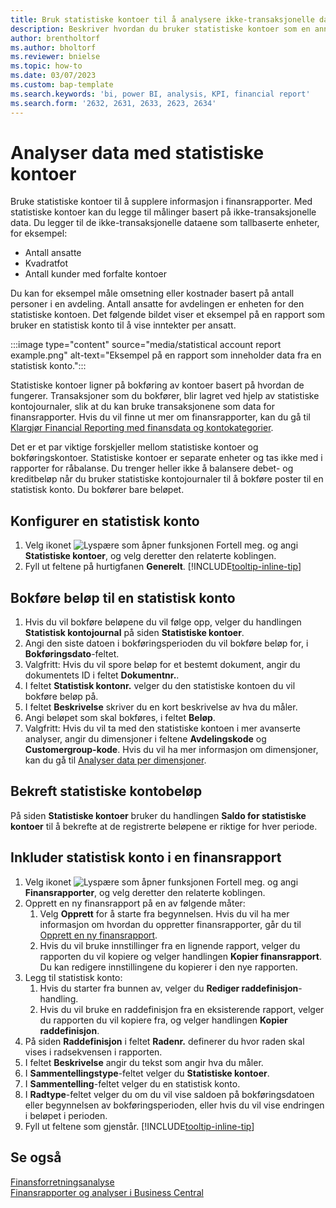 ```yaml
---
title: Bruk statistiske kontoer til å analysere ikke-transaksjonelle data
description: Beskriver hvordan du bruker statistiske kontoer som en annen datakilde for analysene.
author: brentholtorf
ms.author: bholtorf
ms.reviewer: bnielse
ms.topic: how-to
ms.date: 03/07/2023
ms.custom: bap-template
ms.search.keywords: 'bi, power BI, analysis, KPI, financial report'
ms.search.form: '2632, 2631, 2633, 2623, 2634'
---
```

# <a name="analyze-data-with-statistical-accounts"></a><a name="analyze-data-with-statistical-accounts"></a>Analyser data med statistiske kontoer

Bruke statistiske kontoer til å supplere informasjon i finansrapporter. Med statistiske kontoer kan du legge til målinger basert på ikke-transaksjonelle data. Du legger til de ikke-transaksjonelle dataene som tallbaserte enheter, for eksempel:

* Antall ansatte
* Kvadratfot
* Antall kunder med forfalte kontoer

Du kan for eksempel måle omsetning eller kostnader basert på antall personer i en avdeling. Antall ansatte for avdelingen er enheten for den statistiske kontoen. Det følgende bildet viser et eksempel på en rapport som bruker en statistisk konto til å vise inntekter per ansatt.

:::image type="content" source="media/statistical account report example.png" alt-text="Eksempel på en rapport som inneholder data fra en statistisk konto.":::

Statistiske kontoer ligner på bokføring av kontoer basert på hvordan de fungerer. Transaksjoner som du bokfører, blir lagret ved hjelp av statistiske kontojournaler, slik at du kan bruke transaksjonene som data for finansrapporter. Hvis du vil finne ut mer om finansrapporter, kan du gå til [Klargjør Financial Reporting med finansdata og kontokategorier](bi-how-work-account-schedule.md). 

Det er et par viktige forskjeller mellom statistiske kontoer og bokføringskontoer. Statistiske kontoer er separate enheter og tas ikke med i rapporter for råbalanse. Du trenger heller ikke å balansere debet- og kreditbeløp når du bruker statistiske kontojournaler til å bokføre poster til en statistisk konto. Du bokfører bare beløpet.

## <a name="set-up-a-statistical-account"></a><a name="set-up-a-statistical-account"></a>Konfigurer en statistisk konto

1. Velg ikonet ![Lyspære som åpner funksjonen Fortell meg.](media/ui-search/search_small.png "Fortell hva du vil gjøre") og angi **Statistiske kontoer**, og velg deretter den relaterte koblingen.
1. Fyll ut feltene på hurtigfanen **Generelt**. [!INCLUDE[tooltip-inline-tip](includes/tooltip-inline-tip_md.md)]

## <a name="post-amounts-to-a-statistical-account"></a><a name="post-amounts-to-a-statistical-account"></a>Bokføre beløp til en statistisk konto

1. Hvis du vil bokføre beløpene du vil følge opp, velger du handlingen **Statistisk kontojournal** på siden **Statistiske kontoer**.
1. Angi den siste datoen i bokføringsperioden du vil bokføre beløp for, i **Bokføringsdato**-feltet.
1. Valgfritt: Hvis du vil spore beløp for et bestemt dokument, angir du dokumentets ID i feltet **Dokumentnr.**.
1. I feltet **Statistisk kontonr.** velger du den statistiske kontoen du vil bokføre beløp på.
1. I feltet **Beskrivelse** skriver du en kort beskrivelse av hva du måler.  
1. Angi beløpet som skal bokføres, i feltet **Beløp**. 
1. Valgfritt: Hvis du vil ta med den statistiske kontoen i mer avanserte analyser, angir du dimensjoner i feltene **Avdelingskode** og **Customergroup-kode**. Hvis du vil ha mer informasjon om dimensjoner, kan du gå til [Analyser data per dimensjoner](bi-how-analyze-data-dimension.md).

## <a name="verify-statistical-account-amounts"></a><a name="verify-statistical-account-amounts"></a>Bekreft statistiske kontobeløp

På siden **Statistiske kontoer** bruker du handlingen **Saldo for statistiske kontoer** til å bekrefte at de registrerte beløpene er riktige for hver periode.  

## <a name="include-the-statistical-account-in-a-financial-report"></a><a name="include-the-statistical-account-in-a-financial-report"></a>Inkluder statistisk konto i en finansrapport

1. Velg ikonet ![Lyspære som åpner funksjonen Fortell meg.](media/ui-search/search_small.png "Fortell hva du vil gjøre") og angi **Finansrapporter**, og velg deretter den relaterte koblingen.
1. Opprett en ny finansrapport på en av følgende måter:
    1. Velg **Opprett** for å starte fra begynnelsen. Hvis du vil ha mer informasjon om hvordan du oppretter finansrapporter, går du til [Opprett en ny finansrapport](bi-how-work-account-schedule.md#create-a-new-financial-report).
    1. Hvis du vil bruke innstillinger fra en lignende rapport, velger du rapporten du vil kopiere og velger handlingen **Kopier finansrapport**. Du kan redigere innstillingene du kopierer i den nye rapporten.
1. Legg til statistisk konto:
    1. Hvis du starter fra bunnen av, velger du **Rediger raddefinisjon**-handling.
    1. Hvis du vil bruke en raddefinisjon fra en eksisterende rapport, velger du rapporten du vil kopiere fra, og velger handlingen **Kopier raddefinisjon**.
1. På siden **Raddefinisjon** i feltet **Radenr.** definerer du hvor raden skal vises i radsekvensen i rapporten.
1. I feltet **Beskrivelse** angir du tekst som angir hva du måler.
1. I **Sammentellingstype**-feltet velger du **Statistiske kontoer**.
1. I **Sammentelling**-feltet velger du en statistisk konto.
1. I **Radtype**-feltet velger du om du vil vise saldoen på bokføringsdatoen eller begynnelsen av bokføringsperioden, eller hvis du vil vise endringen i beløpet i perioden.
1. Fyll ut feltene som gjenstår. [!INCLUDE[tooltip-inline-tip](includes/tooltip-inline-tip_md.md)]

## <a name="see-also"></a><a name="see-also"></a>Se også

[Finansforretningsanalyse](bi.md)  
[Finansrapporter og analyser i Business Central](finance-reports.md)
